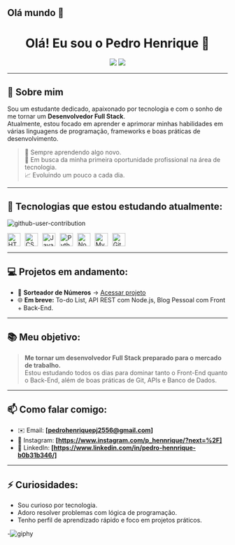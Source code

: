 ## Olá mundo 👋

<h1 align="center">Olá! Eu sou o Pedro Henrique 👋</h1>

<p align="center">
  <img src="https://img.shields.io/badge/Desenvolvedor-FullStack-informational?style=flat&logo=codeforces&color=blue" />
  <img src="https://img.shields.io/badge/%20Cursando%20-Ciência%20da%20Computação-informational?style=flat&logo=graduation-cap&color=green" />
</p>

---

## 🚀 Sobre mim

Sou um estudante dedicado, apaixonado por tecnologia e com o sonho de me tornar um **Desenvolvedor Full Stack**.  
Atualmente, estou focado em aprender e aprimorar minhas habilidades em várias linguagens de programação, frameworks e boas práticas de desenvolvimento.

> 🧠 Sempre aprendendo algo novo.  
> 💼 Em busca da minha primeira oportunidade profissional na área de tecnologia.  
> 📈 Evoluindo um pouco a cada dia.

---

## 🌱 Tecnologias que estou estudando atualmente:
  ![github-user-contribution](https://github.com/user-attachments/assets/9f1e73f8-3acc-4b12-9ce5-498efdd9ce0b)
<div style="display: flex; gap: 10px; flex-wrap: wrap;">

<img height="30" src="https://cdn.jsdelivr.net/gh/devicons/devicon/icons/html5/html5-original.svg" alt="HTML" />  
<img height="30" src="https://cdn.jsdelivr.net/gh/devicons/devicon/icons/css3/css3-original.svg" alt="CSS" />  
<img height="30" src="https://cdn.jsdelivr.net/gh/devicons/devicon/icons/javascript/javascript-original.svg" alt="JavaScript" />  
<img height="30" src="https://cdn.jsdelivr.net/gh/devicons/devicon/icons/python/python-original.svg" alt="Python" />  
<img height="30" src="https://cdn.jsdelivr.net/gh/devicons/devicon/icons/nodejs/nodejs-original.svg" alt="Node.js" />  
<img height="30" src="https://cdn.jsdelivr.net/gh/devicons/devicon/icons/mysql/mysql-original.svg" alt="MySQL" />  
<img height="30" src="https://cdn.jsdelivr.net/gh/devicons/devicon/icons/git/git-original.svg" alt="Git" />  

</div>

---

## 💻 Projetos em andamento:

- 🔢 **Sorteador de Números** → [Acessar projeto](https://github.com/Pedro-Henrique556/Sorteador)
- 🌐 **Em breve:** To-do List, API REST com Node.js, Blog Pessoal com Front + Back-End.

---

## 📚 Meu objetivo:

> **Me tornar um desenvolvedor Full Stack preparado para o mercado de trabalho.**  
> Estou estudando todos os dias para dominar tanto o Front-End quanto o Back-End, além de boas práticas de Git, APIs e Banco de Dados.

---

## 📫 Como falar comigo:

- ✉️ Email: **[pedrohenriquepj2556@gmail.com]**
- 📸 Instagram: **[https://www.instagram.com/p_hennrique/?next=%2F]**
- 💼 LinkedIn: **[https://www.linkedin.com/in/pedro-hennrique-b0b31b346/]**

---

## ⚡ Curiosidades:

- Sou curioso por tecnologia.
- Adoro resolver problemas com lógica de programação.
- Tenho perfil de aprendizado rápido e foco em projetos práticos.





-![giphy](https://github.com/user-attachments/assets/0969af5a-83ca-4665-9748-966f09e80649)


